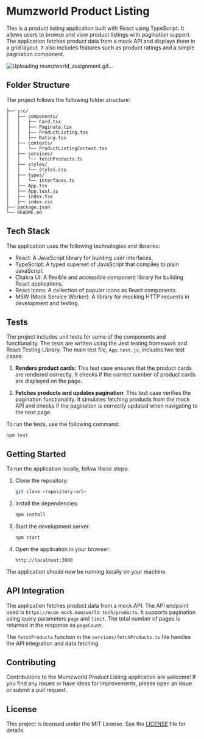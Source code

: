 # Mumzworld Product Listing

This is a product listing application built with React using TypeScript. It allows users to browse and view product listings with pagination support. The application fetches product data from a mock API and displays them in a grid layout. It also includes features such as product ratings and a simple pagination component.


![Uploading mumzworld_assignment.gif…]()



## Folder Structure

The project follows the following folder structure:

```
├── src/
│   ├── components/
│   │   ├── Card.tsx
│   │   ├── Paginate.tsx
│   │   ├── ProductListing.tsx
│   │   ├── Rating.tsx
│   ├── contexts/
│   │   └── ProductListingContext.tsx
│   ├── services/
│   │   └── fetchProducts.ts
│   ├── styles/
│   │   └── styles.css
│   ├── types/
│   │   └── interfaces.ts
│   ├── App.tsx
│   ├── App.test.js
│   ├── index.tsx
│   ├── index.css
├── package.json
└── README.md
```

## Tech Stack

The application uses the following technologies and libraries:

- React: A JavaScript library for building user interfaces.
- TypeScript: A typed superset of JavaScript that compiles to plain JavaScript.
- Chakra UI: A flexible and accessible component library for building React applications.
- React Icons: A collection of popular icons as React components.
- MSW (Mock Service Worker): A library for mocking HTTP requests in development and testing.

## Tests

The project includes unit tests for some of the components and functionality. The tests are written using the Jest testing framework and React Testing Library. The main test file, `App.test.js`, includes two test cases:

1. **Renders product cards**: This test case ensures that the product cards are rendered correctly. It checks if the correct number of product cards are displayed on the page.

2. **Fetches products and updates pagination**: This test case verifies the pagination functionality. It simulates fetching products from the mock API and checks if the pagination is correctly updated when navigating to the next page.

To run the tests, use the following command:

```
npm test
```

## Getting Started

To run the application locally, follow these steps:

1. Clone the repository:

   ```bash
   git clone <repository-url>
   ```

2. Install the dependencies:

   ```bash
   npm install
   ```

3. Start the development server:

   ```bash
   npm start
   ```

4. Open the application in your browser:

   ```
   http://localhost:3000
   ```

The application should now be running locally on your machine.

## API Integration

The application fetches product data from a mock API. The API endpoint used is `https://ecom-mock.mumzworld.tech/products`. It supports pagination using query parameters `page` and `limit`. The total number of pages is returned in the response as `pageCount`.

The `fetchProducts` function in the `services/fetchProducts.ts` file handles the API integration and data fetching.

## Contributing

Contributions to the Mumzworld Product Listing application are welcome! If you find any issues or have ideas for improvements, please open an issue or submit a pull request.

## License

This project is licensed under the MIT License. See the [LICENSE](LICENSE) file for details.
